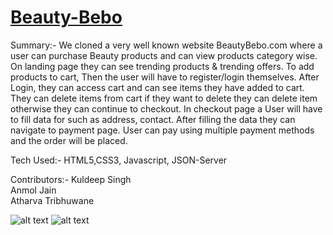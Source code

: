 # [Beauty-Bebo](https://beauty-bebo-clone.netlify.app/)




Summary:-  We cloned a very well known website BeautyBebo.com where a user can purchase Beauty products and can view products category wise. On landing page
           they can see trending products & trending offers.
           To add products to cart, Then the user will have to register/login themselves. After Login, they can access cart
           and can see items they have added to cart. They can delete items from cart if they want to delete they can delete item otherwise they can continue to checkout.
           In checkout page a User will have to fill data for such as  address, contact. After filling the data they can navigate to payment page.
           User can pay using multiple payment methods and the order will be placed.



Tech Used:- HTML5,CSS3, Javascript, JSON-Server





Contributors:- Kuldeep Singh <br>
	       Anmol Jain<br>
	       Atharva Tribhuwane  
	       
![alt text](https://i.ibb.co/z6ScjVP/screencapture-harmonious-taiyaki-a9ee8e-netlify-app-2022-04-11-20-15-46.png)
![alt text](https://i.ibb.co/WfZKvw2/screencapture-harmonious-taiyaki-a9ee8e-netlify-app-pages-hair-html-2022-04-11-20-16-22.png)

